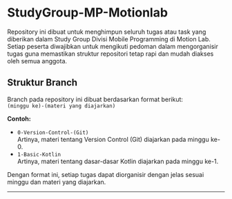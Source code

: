 # StudyGroup-MP-Motionlab

Repository ini dibuat untuk menghimpun seluruh tugas atau task yang diberikan dalam Study Group Divisi Mobile Programming di Motion Lab.  
Setiap peserta diwajibkan untuk mengikuti pedoman dalam mengorganisir tugas guna memastikan struktur repositori tetap rapi dan mudah diakses oleh semua anggota.

## Struktur Branch

Branch pada repository ini dibuat berdasarkan format berikut:  
`(minggu ke)-(materi yang diajarkan)`

**Contoh:**

- `0-Version-Control-(Git)`  
  Artinya, materi tentang Version Control (Git) diajarkan pada minggu ke-0.
- `1-Basic-Kotlin`  
  Artinya, materi tentang dasar-dasar Kotlin diajarkan pada minggu ke-1.

Dengan format ini, setiap tugas dapat diorganisir dengan jelas sesuai minggu dan materi yang diajarkan.

---

